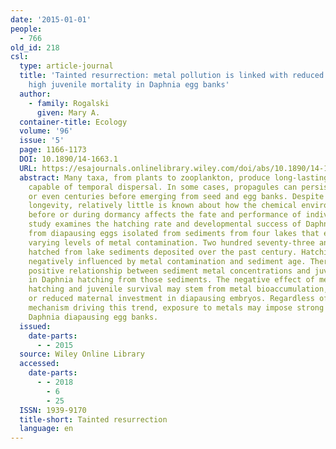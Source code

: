 ```yaml
---
date: '2015-01-01'
people:
  - 766
old_id: 218
csl:
  type: article-journal
  title: 'Tainted resurrection: metal pollution is linked with reduced hatching and
    high juvenile mortality in Daphnia egg banks'
  author:
    - family: Rogalski
      given: Mary A.
  container-title: Ecology
  volume: '96'
  issue: '5'
  page: 1166-1173
  DOI: 10.1890/14-1663.1
  URL: https://esajournals.onlinelibrary.wiley.com/doi/abs/10.1890/14-1663.1
  abstract: Many taxa, from plants to zooplankton, produce long-lasting dormant propagules
    capable of temporal dispersal. In some cases, propagules can persist for decades
    or even centuries before emerging from seed and egg banks. Despite impressive
    longevity, relatively little is known about how the chemical environment experienced
    before or during dormancy affects the fate and performance of individuals. This
    study examines the hatching rate and developmental success of Daphnia hatched
    from diapausing eggs isolated from sediments from four lakes that experienced
    varying levels of metal contamination. Two hundred seventy-three animals were
    hatched from lake sediments deposited over the past century. Hatching rate was
    negatively influenced by metal contamination and sediment age. There was a robust
    positive relationship between sediment metal concentrations and juvenile mortality
    in Daphnia hatching from those sediments. The negative effect of metals on Daphnia
    hatching and juvenile survival may stem from metal bioaccumulation, genetic effects,
    or reduced maternal investment in diapausing embryos. Regardless of the specific
    mechanism driving this trend, exposure to metals may impose strong selection on
    Daphnia diapausing egg banks.
  issued:
    date-parts:
      - - 2015
  source: Wiley Online Library
  accessed:
    date-parts:
      - - 2018
        - 6
        - 25
  ISSN: 1939-9170
  title-short: Tainted resurrection
  language: en
---
```

